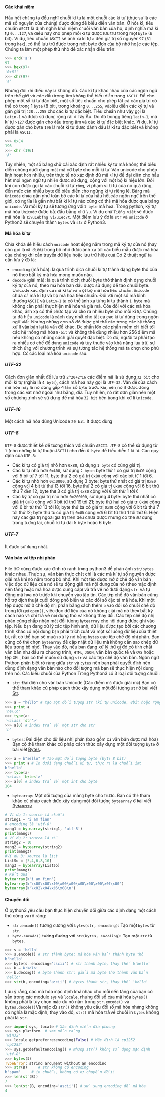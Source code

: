 #### Các khái niệm
Hầu hết chúng ta đều nghĩ chuỗi kí tự là một chuỗi các kí tự (thực sự là các mã số nguyên của chúng) được dùng để biểu diễn văn bản. 
Ở hóa kì, tiêu chuẩn `ASCII` là định nghĩa khái niệm chuỗi văn bản của họ, định nghĩa mã kí tự `0...127`, và điều này cho phép mỗi kí tự được lưu trữ trong một `byte` (8 bit). 
Ví dụ, tiêu chuẩn `ASCII` sẽ ánh xạ kí tự `a` đến giá trị số nguyên `97` (`61` trong `hex`), có thể lưu trữ được trong một byte đơn của bộ nhớ hoặc các tệp. Chúng ta làm một phép thử nhỏ để xác nhận điều trên:
```py
>>> ord('a')
97
>>> hex(97)
'0x61'
>>> chr(97)
'a'
```
Nhưng đôi khi điều này là không đủ. Các kí tự khác nhau của các ngôn ngữ trên thế giới và các dấu trọng âm không thể biểu diễn trong `ASCII`. 
Để cho phép một số kí tự đặc biệt, một số tiêu chuẩn cho phép tất cả các giá trị có thể có trong 1 `byte` (8 bit), trong khoảng `0...255`, vàbiểu diễn các ký tự và gán giá trị `128...255` cho các kí tự đặc biệt. 
Tiêu chuẩn như vậy gọi là `Latin-1` và được sử dụng rộng rãi ở Tây Âu. Do đó trongg tiếng `latin-1`, mã kí tự `>127` được gán cho dấu trọng âm và các kí tự đặc biệt khác. 
Ví dụ, kí tự được gán cho byte `196` là một kí tự được đánh dấu là kí tự đặc biệt và không phải là `ASCII`.
```py
>>> 0xC4
196
>>> chr (196)
'Ä'
```
Tuy nhiên, một số bảng chữ cái xác định rất nhiều ký tự mà không thể biểu diễn chúng dưới dạng một mã cỡ byte cho mỗi kí tự. Văn unicode cho phép linh hoạt hơn nhiều, trên thực tế nó xác định đủ mã kí tự để đại diện cho hầu hết mọi ngôn ngữ tự nhiên được sử dụng, cộng với một bộ kí hiệu lớn. 
Đôi khi còn được gọi là các chuỗi kí tự `rộng`, vì phạm vi kí tự của nó quá rộng, đến mức cần nhiều byte để biểu diễn cho ngững kí tự riêng lẻ. 
Bảng mã `Unicode` chứa gần như toàn bộ các kí tự của hầu hết các ngôn ngữ trên thế giới, có nghĩa là gần như bất kì kí tự nào cũng có thể mã hóa được qua bảng `unicode`. Và mỗi ký tự sẽ tương ứng với `1 byte` mã hóa. 
Trong python, ký tự mã hóa `Unicod`e được bắt đầu bằng chữ `\u`. Ví dụ chữ `Tiếng việt` sẽ được mã hóa là `Ti\u1ebfng vi\u1ec7t`. Một điểm lưu ý đó là `str` và `unicode` ở Python2 sẽ chuyển thành `bytes` và `str` ở Python3.

#### Mã hóa kí tự
Chìa khóa để hiểu cách `unicode` hoạt động nằm trong mã ký tự của nó (hay còn gọi là `mã điểm`) trong bộ nhớ được ánh xạ tới các biểu mẫu được mã hóa của chúng khi cần truyền dữ liệu hoặc lưu trữ hiệu quả.Có 2 thuật ngữ ta cần lưu ý đó là:
+ `encoding` (mã hóa): là quá trình dịch chuỗi kí tự thành dạng byte thô của nó theo bất kỳ mã hóa mong muốn nào.
+ `decode` (giải mã): là quá trình dịch chuỗi byte thô thành định dạng chuỗi ký tự của nó, theo mã hóa ban đầu được sử dụng để tạo chuỗi byte. Unicode xác định cả mã kí tự và một bộ mã hóa tiêu chuẩn. `Unicode` chứa cả mã kí tự và bộ mã hóa tiêu chuẩn. Đối với một số mã bình thường `ASCII` và `Latin-1` ta có thể ánh xạ từng kí tự thành `1 byte` mà không cần phải thực hiện mã hóa và giả mã. Còn đối với các mã hóa khác, ánh xạ có thể phức tạp và cho ra nhiều byte cho mỗi kí tự.
Chúng ta đã hiểu `unicode` là cách duy nhất cho tất cả các kí tự dùng trong ngôn ngữ viết. Nhưng những con số đó được ghi thế nào trong các hệ thống xử lí văn bản lại là vấn đề khác. 
Do phần lớn các phần mềm chỉ biết tới các hệ thống mã hóa `8-bit` và không thể dùng nhiều hơn 256 điểm mã nếu không có những cách giải quyết đặc biệt. 
Do đó, người ta phải tạo ra nhiều cơ chế để dùng `unicode` và tùy thuộc vào khả năng lưu trữ, sự thích ứng với chương trình và sự tương tác hệ thống mà ta chọn cho phù hợp. Có các loại mã hóa `unicode` sau:

##### UTF-32
Cách đơn giản nhất để lưu trữ `2^20+2^16` các điểm mã là sử dụng `32 bit` cho mỗi kí tự (nghĩa là `4 byte`), cách mã hóa này gọi là `UTF-32`. Vấn đề của cách mã hóa này là nó dùng gấp 4 lần số byte trước kia, nên nó ít được dùng trong các vật nhớ ngoài như băng, đĩa. Tuy nhiên, nó rất đơn giản nên một số chương trình sẽ sử dụng để mã hóa `32 bit` bên trong khi xử lí `Unicode`.

#####  UTF-16
Một cách mã hóa dùng Unicode `20 bit`. Ít được dùng

#####  UTF-8
`UTF-8` được thiết kế để tương thích với chuẩn `ASCII`. `UTF-8` có thể sử dụng từ `1` (cho những kí tự thuộc `ASCII`) cho đến `6 byte` để biểu diễn 1 kí tự. Các quy định của `UTF-8`:
+ Các kí tự có giá trị nhỏ hơn `0x80`, sử dụng `1 byte` có cùng giá trị.
+ Các kí tự nhỏ hơn `0x800`, sử dụng `2 byte`: byte thứ 1 có giá trị `0xC0` cộng với 5 bit từ 7 tới 11, byte thứ 2 có giá trị `0x80` cộng với các bit từ 1 tới 6.
+ Các kí tự nhỏ hơn `0x10000`, sử dụng 3 byte; byte thứ nhất có giá trị `0xE0` cộng với 4 bit từ thứ 13 tới 16, byte thứ 2 có giá trị `0x80` cộng với 6 bit thừ thứ 7 đến 12, byte thứ 3 có giá trị `0x80` cộng với 6 bit thừ 1 tới 6
+ Các ký tự có giá trị nhỏ hơn `0x200000`, sử dụng 4 byte: byte thứ nhất có giá trị `0xF0` cộng với 3 bit từ thứ 19 tới 21; byte thứ hai có giá trị `0x80` cộng với 6 bit từ thứ 13 tới 18; byte thứ ba có giá trị `0x80` cộng với 6 bit từ thứ 7 tới thứ 12; byte thứ tư có giá trị `0x80` cộng với 6 bit từ thứ 1 tới thứ 6.
Hiện nay các giá trị ngoài giá trị trên đều chưa được nhưng có thẽ sử dụng trong tương lai, chuỗi kí tự dài 5 byte hoặc 6 byte.

#####  UTF-7
Ít được sử dụng nhất.

#### Văn bản và tệp nhị phân
File I/O cũng được xác định rõ rành trong python3 để phản ánh `str/bytes` khác nhau. Thực sự, văn bản thực chất chỉ là các mã kí tự số nguyên được giải mã khi nó nằm trong bộ nhớ.
Khi một tệp được mở ở chế độ văn bản , việc đọc dữ liệu của nó sẽ tự động giải mã nội dung của nó (theo mặc định nền tảng hoặc mã hóa được cung cấp) và trả về nó dưới dạng `str`, và tự động mã hóa nó trước khi chuyển vào tập tin. Các tệp chế độ văn bản cũng hỗ trợ dịch thuật cuối dòng phổ biến và các đối số đặc tả mã hóa.
Khi một tệp được mở ở chế độ nhị phân bằng cách thêm `b` vào đối số chuỗi chế độ trong lời gọi `open()`, việc đọc dữ liệu của nó không giải mã nó theo bất kỳ cách nào và chỉ trả về nội dung thô và không thay đổi. Các tệp chế độ nhị phân cũng chấp nhận một đối tượng `bytearray` cho nội dung được ghi vào tệp.
Nếu bạn đang xử lý các tệp hình ảnh, dữ liệu được tạo bởi các chương trình khác có nội dung bạn phải trích xuất và một số luồng dữ liệu của thiết bị, rất có thể bạn sẽ muốn xử lý nó bằng `bytes` các tệp chế độ nhị phân. Bạn cũng có thể chọn `bytearray` để cập nhật dữ liệu mà không cần sao chép dữ liệu trong bộ nhớ.
Thay vào đó, nếu bạn đang xử lý thứ gì đó có tính chất văn bản như đầu ra chương trình, `HTML`, `JSON`, văn bản quốc tế và `CVS` hoặc tệp `XML`, bạn có thể muốn sử dụng `str` và các tệp chế độ văn bản.
Ngôn ngữ Python phân biệt rõ ràng giữa `str` và `bytes` nên bạn phải quyết định nên dùng định dạng văn bản nào cho đối tượng mà bạn sẽ thực hiện nội dung trên nó.
Các kiểu chuỗi của Python
Trong Python3 có 3 loại đối tượng chuỗi:
+ `str`: Đại diện cho văn bản Unicode (Các điểm mã được giải mã)
Bạn có thể tham khảo cú pháp cách thức xây dựng một đối tượng `str` ở bài viết [Str](https://0xpan.blogspot.com/2018/11/ham-built-in-trong-python.html#load-h4-61).
```py
>>> a = "hello" # tạo một đối tượng str (kí tự unicode, 8bit hoặc rộng hơn)
>>> print a
'hello'
>>> type(a)
'<class 'str'>'
>>> a[0] # index trả về một str cho str
'h'
```
+ `bytes`: Đại diện cho dữ liệu nhị phân (bao gồm cả văn bản được mã hóa)
Bạn có thể tham khảo cú pháp cách thức xây dựng một đối tượng `byte` ở bài viết [Bytes](https://0xpan.blogspot.com/2018/11/ham-built-in-trong-python.html#load-h4-8).
```py
>>> a = b"hello" # Tạo một đối tượng byte (byte 8 bit)
>>> print a # In dưới dạng chuỗi kí tự, thực ra là chuỗi int
b'hello'
>>> type(a)
'<class 'bytes'>'
>>> a[0] # index trả về một int cho byte
104
```
+ `bytearray`: Một đối tượng của mảng byte cho trước. 
Bạn có thể tham khảo cú pháp cách thức xây dựng một đối tượng `bytearray` ở bài viết [Bytearray](https://0xpan.blogspot.com/2018/11/ham-built-in-trong-python.html#load-h4-7).
```py
# Ví dụ 1: source là chuỗi
string1 = "i am finn"
# encoding là 'utf-8'
mang1 = bytearray(string1, 'utf-8')
print(mang1)
# Ví dụ 2: source là số
string2 = 10
mang2 = bytearray(string2)
print(mang2)
#Ví dụ 3: source là list
ListSo = [2,4,6,8,10]
mang3 = bytearray(ListSo)
print(mang3)
# Kết quả
bytearray(b'i am finn')
bytearray(b'\x00\x00\x00\x00\x00\x00\x00\x00\x00\x00')
bytearray(b'\x02\x04\x06\x08\n') 
```

#### Chuyển đổi
Ở python3 yêu cầu bạn thực hiện chuyển đổi giữa các định dạng một cách thủ công và rõ ràng:
+ `str.encode()` tương đương với `bytes(str, encoding)`: Tạo một `bytes` từ `str`.
+ `byte.encode()` tương đương với `str(bytes, encoding)`: Tạo một `str` từ `bytes`.
```py
>>> s = 'hello'
>>> s.encode() # str thành byte: mã hóa văn bản thành byte thô
b'hello'
>>> byte(s, encoding='ascii') # str thành byte, thay thế b'hello'
>>> b = b'helo' 
>>> b.decong() # byte thành str: giải mã byte thô thành văn bản
'hello'
>>> str(b, encoding='ascii') # bytes thành str, thay thế 'hello'
```
Lưu ý rằng, các mã hóa mặc định khá nhau cho mỗi nền tảng của bạn có sẵn trong các module `sys` và `locale`, nhưng đối số của mã hóa `bytes()` không phải là tùy chọn mặc dù nó nằm trong `str.encode()` và `bytes.decode()`Và mặc dù `str()` không yêu cầu đối số mã hóa nhưng không có nghĩa là mặc định, thay vào đó, `str()` mã hóa trả về chuỗi in `bytes` không phải là `str`.
```py
>>> import sys, locale # Xác định miền địa phương
>>> sys.platform  # xem nền tảng 
'win32'
>>> locale.getpreferredencoding(False) # Mặc định là cp1252
'cp1252'
>>> sys.getdefaultencoding() # Nhưng str() không sử dụng mặc định
'utf-8'
>>> bytes(S)
TypeError: string argument without an encoding
>>> str(B)     # str không có encoding
b'spam'     # in chuỗi, không có dự chuyển đổi!
>>> len(str(B))
7
>>> len(str(B, encoding='ascii')) # sử sụng encoding để mã hóa
4
```